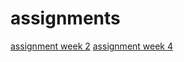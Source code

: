 # assignments
[assignment week 2](https://github.com/bramgroenewoud/assignments/blob/master/Assignment_week_2.ipynb)
[assignment week 4](https://github.com/bramgroenewoud/assignments/blob/master/Assignment_week_4.ipynb)
